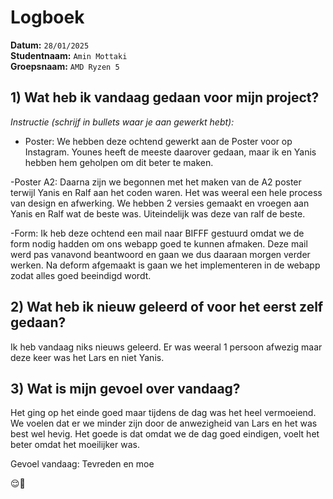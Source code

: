 # Logboek

**Datum:** `28/01/2025`  
**Studentnaam:** `Amin Mottaki`  
**Groepsnaam:** `AMD Ryzen 5`


## 1) Wat heb ik vandaag gedaan voor mijn project?

*Instructie (schrijf in bullets waar je aan gewerkt hebt):*  

- Poster: We hebben deze ochtend gewerkt aan de Poster voor op Instagram. Younes heeft de meeste daarover gedaan, maar ik en Yanis hebben hem geholpen om dit beter te maken.

-Poster A2: Daarna zijn we begonnen met het maken van de A2 poster terwijl Yanis en Ralf aan het coden waren. Het was weeral een hele process van design en afwerking. We hebben 2 versies gemaakt en vroegen aan Yanis en Ralf wat de beste was. Uiteindelijk was deze van ralf de beste.

-Form: Ik heb deze ochtend een mail naar BIFFF gestuurd omdat we de form nodig hadden om ons webapp goed te kunnen afmaken. Deze mail werd pas vanavond beantwoord en gaan we dus daaraan morgen verder werken. Na deform afgemaakt is gaan we het implementeren in de webapp zodat alles goed beeindigd wordt.


 



>
## 2) Wat heb ik nieuw geleerd of voor het eerst zelf gedaan?
Ik heb vandaag niks nieuws geleerd. Er was weeral 1 persoon afwezig maar deze keer was het Lars en niet Yanis. 


## 3) Wat is mijn gevoel over vandaag?
Het ging op het einde goed maar tijdens de dag was het heel vermoeiend. We voelen dat er we minder zijn door de anwezigheid van Lars en het was best wel hevig. Het goede is dat omdat we de dag goed eindigen, voelt het beter omdat het moeilijker was.

Gevoel vandaag: Tevreden en moe

😌🥱
